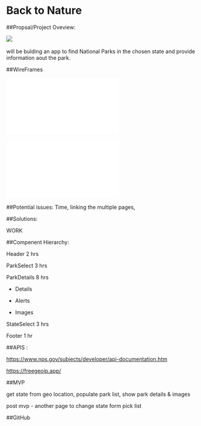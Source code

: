 # Back to Nature

##Propsal/Project Oveview:


![](https://media.giphy.com/media/3NeRncMrUNb8astzVy/giphy.gif)

will be bulding an app to find National Parks in the chosen state and provide information aout the park.


##WireFrames



![](wireframe1.pdf)

![](wireframe2.pdf)




##Potential issues: 
Time, linking the multiple pages,

##Solutions: 

WORK

##Compenent Hierarchy:

Header           2 hrs

ParkSelect       3 hrs
 
ParkDetails      8 hrs

*    Details
   
*    Alerts
 
*    Images

StateSelect      3 hrs   

Footer				1 hr


##APIS :

https://www.nps.gov/subjects/developer/api-documentation.htm

https://freegeoip.app/

##MVP

get state from geo location, populate park list,
show park details & images

post mvp - another page to change state form pick list




##GitHub




